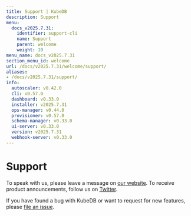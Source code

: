 ```yaml
---
title: Support | KubeDB
description: Support
menu:
  docs_v2025.7.31:
    identifier: support-cli
    name: Support
    parent: welcome
    weight: 10
menu_name: docs_v2025.7.31
section_menu_id: welcome
url: /docs/v2025.7.31/welcome/support/
aliases:
- /docs/v2025.7.31/support/
info:
  autoscaler: v0.42.0
  cli: v0.57.0
  dashboard: v0.33.0
  installer: v2025.7.31
  ops-manager: v0.44.0
  provisioner: v0.57.0
  schema-manager: v0.33.0
  ui-server: v0.33.0
  version: v2025.7.31
  webhook-server: v0.33.0
---
```


# Support

To speak with us, please leave a message on [our website](https://appscode.com/contact/). To receive product announcements, follow us on [Twitter](https://twitter.com/KubeDB).

If you have found a bug with KubeDB or want to request for new features, please [file an issue](https://github.com/kubedb/project/issues/new).
